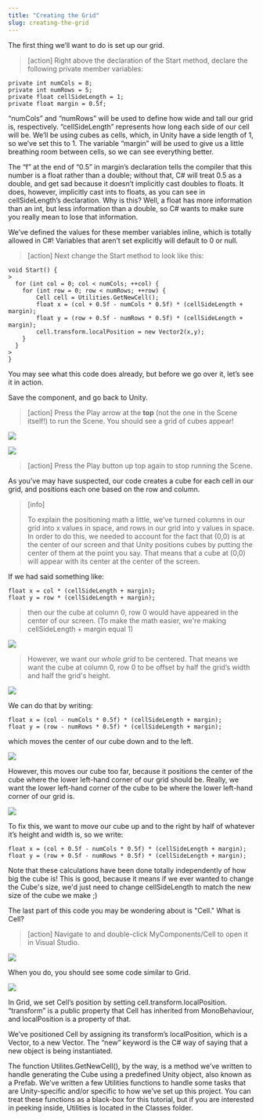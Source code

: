 ```yaml
---
title: "Creating the Grid"
slug: creating-the-grid
---
```


The first thing we’ll want to do is set up our grid.

>[action]
>Right above the declaration of the Start method, declare the following private member variables:
>
```
private int numCols = 8;
private int numRows = 5;
private float cellSideLength = 1;
private float margin = 0.5f;
```

“numCols” and “numRows” will be used to define how wide and tall our grid is, respectively. “cellSideLength” represents how long each side of our cell will be. We’ll be using cubes as cells, which, in Unity have a side length of 1, so we’ve set this to 1. The variable “margin” will be used to give us a little breathing room between cells, so we can see everything better.

The “f” at the end of “0.5” in margin’s declaration tells the compiler that this number is a float rather than a double; without that, C\# will treat 0.5 as a double, and get sad because it doesn’t implicitly cast doubles to floats. It does, however, implicitly cast ints to floats, as you can see in cellSideLength’s declaration. Why is this? Well, a float has more information than an int, but less information than a double, so C\# wants to make sure you really mean to lose that information.

We’ve defined the values for these member variables inline, which is totally allowed in C\#! Variables that aren’t set explicitly will default to 0 or null.

>[action]
>Next change the Start method to look like this:
>
```
void Start() {
>
  for (int col = 0; col < numCols; ++col) {
    for (int row = 0; row < numRows; ++row) {
        Cell cell = Utilities.GetNewCell();
        float x = (col + 0.5f - numCols * 0.5f) * (cellSideLength + margin);
        float y = (row + 0.5f - numRows * 0.5f) * (cellSideLength + margin);
        cell.transform.localPosition = new Vector2(x,y);
    }
  }
>
}
```

You may see what this code does already, but before we go over it, let’s see it in action.

Save the component, and go back to Unity.

>[action]
>Press the Play arrow at the **top** (not the one in the Scene itself!) to run the Scene. You should see a
grid of cubes appear!

![](../media/image27.png)

![](../media/image28.png)

>[action]
>Press the Play button up top again to stop running the Scene.

As you’ve may have suspected, our code creates a cube for each cell in our grid, and positions each one based on the row and column.

>[info]
>
>To explain the positioning math a little, we’ve turned columns in our grid into x values in space, and rows in our grid into y values in space. In order to do this, we needed to account for the fact that (0,0) is at the center of our screen and that Unity positions cubes by putting the center of them at the point you say. That means that a cube at (0,0) will appear with its center at the center of the screen.
>
If we had said something like:
>
```
float x = col * (cellSideLength + margin);
float y = row * (cellSideLength + margin);
```
>
>then our the cube at column 0, row 0 would have appeared in the center of our screen. (To make the math easier, we're making cellSideLength + margin equal 1)
>
![](../media/grid_0.png)
>
>However, we want our *whole grid* to be centered. That means we want the cube at column 0, row 0 to be offset by half the grid’s width and half the grid's height.
>
![](../media/grid_1.png)
>
We can do that by writing:
>
```
float x = (col - numCols * 0.5f) * (cellSideLength + margin);
float y = (row - numRows * 0.5f) * (cellSideLength + margin);
```
>
which moves the center of our cube down and to the left.
>
![](../media/grid_2.png)
>
However, this moves our cube too far, because it positions the center of the cube where the lower left-hand corner of our grid should be. Really, we want the lower left-hand corner of the cube to be where the lower left-hand corner of our grid is.
>
![](../media/grid_3.png)
>
To fix this, we want to move our cube up and to the right by half of whatever it’s height and width is, so we write:
>
```
float x = (col + 0.5f - numCols * 0.5f) * (cellSideLength + margin);
float y = (row + 0.5f - numRows * 0.5f) * (cellSideLength + margin);
```
>
Note that these calculations have been done totally independently of how big the cube is!  This is good, because it means if we ever wanted to change the Cube's size, we'd just need to change cellSideLength to match the new size of the cube we make ;)

The last part of this code you may be wondering about is "Cell." What is Cell?

>[action]
>Navigate to and double-click MyComponents/Cell to open it in Visual
Studio.

![](../media/image29.png)

When you do, you should see some code similar to Grid.

![](../media/image04.png)

In Grid, we set Cell’s position by setting cell.transform.localPosition. “transform” is a public property that Cell has inherited from MonoBehaviour, and localPosition is a property of that.

We’ve positioned Cell by assigning its transform’s localPosition, which is a Vector, to a new Vector. The “new” keyword is the C\# way of saying that a new object is being instantiated.

The function Utilites.GetNewCell(), by the way, is a method we’ve written to handle generating the Cube using a predefined Unity object, also known as a Prefab. We’ve written a few Utilities functions to handle some tasks that are Unity-specific and/or specific to how we’ve set up this project. You can treat these functions as a black-box for this tutorial, but if you are interested in peeking inside, Utilities is located in the Classes folder.
